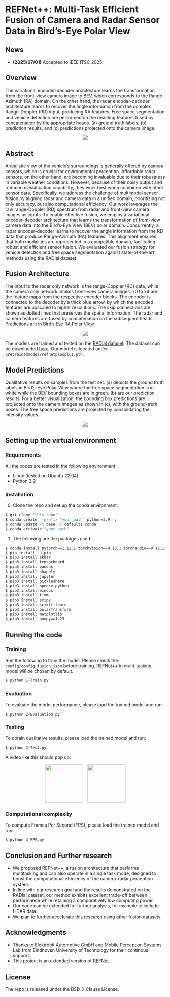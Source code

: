 # REFNet++: Multi-Task Efficient Fusion of Camera and Radar Sensor Data in Bird’s-Eye Polar View

## News
- **(2025/07/01)** Accepted to IEEE ITSC 2025!

## Overview
The variational encoder-decoder architecture learns the transformation from the front-view camera image to BEV, which corresponds to the Range-Azimuth (RA) domain. On the other hand, the radar encoder-decoder architecture learns to recover the angle information from the complex Range-Doppler (RD) input, producing RA features. Free space segmentation and vehicle detection are performed on the resulting features fused by concatenation by the appropriate heads. (a) ground truth labels, (b) prediction results, and (c) predictions projected onto the camera image.

<p align="center">
  <img src="images/overview.png" div align=center>
</p> 

## Abstract
A realistic view of the vehicle’s surroundings is generally offered by camera sensors, which is crucial for environmental perception. Affordable radar sensors, on the other hand, are becoming invaluable due to their robustness in variable weather conditions. However, because of their noisy output and reduced classification capability, they work best when combined with other sensor data. Specifically, we address the challenge of multimodal sensor fusion by aligning radar and camera data in a unified domain, prioritizing not only accuracy, but also computational efficiency. Our work leverages the raw range-Doppler (RD) spectrum from radar
and front-view camera images as inputs. To enable effective fusion, we employ a variational encoder-decoder architecture that learns the transformation of front-view camera data into the Bird’s-Eye View (BEV) polar domain. Concurrently, a radar encoder-decoder learns to recover the angle information from the RD data that produce Range-Azimuth (RA) features. This alignment ensures that both modalities are represented in a compatible domain, facilitating robust and efficient sensor fusion. We evaluated our fusion strategy for vehicle detection and free space segmentation against state-of-the-art methods using the RADIal dataset.

## Fusion Architecture
The input to the radar only network is the range-Doppler (RD) data, while the camera only network intakes front-view camera images. x0 to x4 are the feature maps from the respective encoder blocks. The encoder is connected to the decoder by a thick blue arrow, by which the encoded features are upscaled to higher resolutions. The skip connections are shown as dotted lines that preserves the spatial information. The radar and camera features are fused by concatenation on the subsequent heads. Predictions are in Bird’s Eye RA Polar View.

<p align="center">
  <img src="images/detailed_arch.png" div align=center>
</p>

The models are trained and tested on the [RADIal dataset](https://github.com/valeoai/RADIal/tree/main). The dataset can be downloaded
[here](https://github.com/valeoai/RADIal/tree/main#labels:~:text=Download%20instructions). Our model is located under `pretrainedmodel/refnetplusplus.pth`.

## Model Predictions
Qualitative results on samples from the test set. (a) depicts the ground truth labels in Bird’s-Eye Polar View where the free space segmentation is in white while the BEV bounding boxes are in green. (b) are our prediction results. For a better visualization, the bounding box predictions are projected onto the camera images as shown in (c), with the ground-truth boxes. The free space predictions are projected by consolidating the intensity values.

<p align="center">
  <img src="images/qualitative.png" div align=center>
</p>

## Setting up the virtual environment
### Requirements
All the codes are tested in the following environment:
- Linux (tested on Ubuntu 22.04)
- Python 3.9

### Installation
0. Clone the repo and set up the conda environment:
```bash
$ git clone "this repo"
$ conda create --prefix "your_path" python=3.9 -y
$ conda update -n base -c defaults conda
$ conda activate "your_path"
```

1. The following are the packages used:
```bash
$ conda install pytorch==1.12.1 torchvision==0.13.1 torchaudio==0.12.1 cudatoolkit=11.3 -c pytorch
$ pip install -U pip
$ pip3 install pkbar
$ pip3 install tensorboard
$ pip3 install pandas
$ pip3 install shapely
$ pip3 install jupyter
$ pip3 install pickleshare
$ pip3 install opencv-python
$ pip3 install einops
$ pip3 install timm
$ pip3 install scipy
$ pip3 install scikit-learn
$ pip3 install polarTransform
$ pip3 install matplotlib
$ pip3 install numpy==1.23
```
## Running the code

### Training
Run the following to train the model. Please check the `config/config_fusion.json` before training. REFNet++ in multi-tasking model will be chosen by default.
```bash
$ python 1-Train.py
```
### Evaluation
To evaluate the model performance, please load the trained model and run:
```bash
$ python 2-Evaluation.py
```
### Testing
To obtain qualitative results, please load the trained model and run:
```bash
$ python 3-Test.py
```
A video like this should pop up:

<div align="center">
  <div style="display: inline-block;">
    <img src="images/refnetplusplus_polarpred.gif" height="120px">
  </div>
  <div style="display: inline-block; margin-left: 10px;">
    <img src="images/refnetplusplus_projected.gif" height="120px">
  </div>
</div>


### Computational complexity
To compute Frames Per Second (FPS), please load the trained model and run:
```bash
$ python 4-FPS.py
```

## Conclusion and Further research
- We proposed REFNet++, a fusion architecture that performs multitasking and can also operate in a single task mode, designed to boost the computational efficiency of the camera-radar perception system. 
- In line with our research goal and the results demonstrated on the RADIal dataset, our method exhibits excellent trade-off between performance while retaining a comparatively low computing power.
- Our code can be extended for further analysis, for example to include LiDAR data.
- We plan to further accelerate this research using other fusion datasets.

## Acknowledgments
- Thanks to Elektrobit Automotive GmbH and Mobile Perception Systems Lab from Eindhoven University of Technology for their continous support.
- This project is an extended version of [REFNet](https://github.com/tue-mps/refnet/).

## License
The repo is released under the BSD 3-Clause License.
